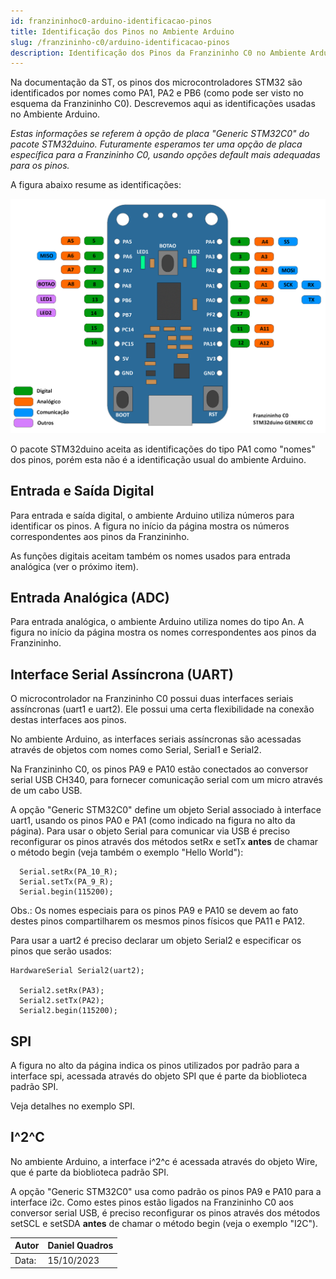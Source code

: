 ```yaml
---
id: franzininhoc0-arduino-identificacao-pinos
title: Identificação dos Pinos no Ambiente Arduino
slug: /franzininho-c0/arduino-identificacao-pinos
description: Identificação dos Pinos da Franzininho C0 no Ambiente Arduino
---
```


Na documentação da ST, os pinos dos microcontroladores STM32 são identificados por nomes como PA1, PA2 e PB6 (como pode ser visto no esquema da Franzininho C0). Descrevemos aqui as identificações usadas no Ambiente Arduino.

*Estas informações se referem à opção de placa "Generic STM32C0" do pacote STM32duino. Futuramente esperamos ter uma opção de placa específica para a Franzininho C0, usando opções default mais adequadas para os pinos.*

A figura abaixo resume as identificações:

![Identificação dos Pinos no Ambiente Arduino](img/identificacao-pinos/FranzC0_Arduino.png)

O pacote STM32duino aceita as identificações do tipo PA1 como "nomes" dos pinos, porém esta não é a identificação usual do ambiente Arduino.

## Entrada e Saída Digital

Para entrada e saída digital, o ambiente Arduino utiliza números para identificar os pinos. A figura no início da página mostra os números correspondentes aos pinos da Franzininho.

As funções digitais aceitam também os nomes usados para entrada analógica (ver o próximo item).

## Entrada Analógica (ADC)

Para entrada analógica, o ambiente Arduino utiliza nomes do tipo An. A figura no início da página mostra os nomes correspondentes aos pinos da Franzininho.

## Interface Serial Assíncrona (UART)

O microcontrolador na Franzininho C0 possui duas interfaces seriais assíncronas (uart1 e uart2). Ele possui uma certa flexibilidade na conexão destas interfaces aos pinos.

No ambiente Arduino, as interfaces seriais assíncronas são acessadas através de objetos com nomes como Serial, Serial1 e Serial2.

Na Franzininho C0, os pinos PA9 e PA10 estão conectados ao conversor serial USB CH340, para fornecer comunicação serial com um micro através de um cabo USB.

A opção "Generic STM32C0" define um objeto Serial associado à interface uart1, usando os pinos PA0 e PA1 (como indicado na figura no alto da página). Para usar o objeto Serial para comunicar via USB é preciso reconfigurar os pinos através dos métodos setRx e setTx **antes** de chamar o método begin (veja também o exemplo "Hello World"):

```
  Serial.setRx(PA_10_R);
  Serial.setTx(PA_9_R);
  Serial.begin(115200);
```

Obs.: Os nomes especiais para os pinos PA9 e PA10 se devem ao fato destes pinos compartilharem os mesmos pinos físicos que PA11 e PA12.

Para usar a uart2 é preciso declarar um objeto Serial2 e especificar os pinos que serão usados:

```
HardwareSerial Serial2(uart2);

  Serial2.setRx(PA3);
  Serial2.setTx(PA2);
  Serial2.begin(115200);
```

## SPI

A figura no alto da página indica os pinos utilizados por padrão para a interface spi, acessada através do objeto SPI que é parte da bioblioteca padrão SPI.

Veja detalhes no exemplo SPI.

## I^2^C

No ambiente Arduino, a interface i^2^c é acessada através do objeto Wire, que é parte da bioblioteca padrão SPI.

A opção "Generic STM32C0" usa como padrão os pinos PA9 e PA10 para a interface i2c. Como estes pinos estão ligados na Franzininho C0 aos conversor serial USB, é preciso reconfigurar os pinos através dos métodos setSCL e setSDA **antes** de chamar o método begin (veja o exemplo "I2C").



| Autor | Daniel Quadros |
| :---- | :------------- |
| Data: | 15/10/2023     |
